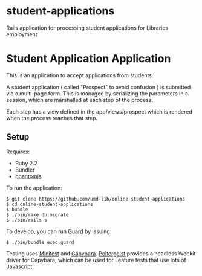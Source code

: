 # student-applications
Rails application for processing student applications for Libraries employment
# Student Application Application

This is an application to  accept applications from students. 

A student application ( called "Prospect" to avoid confusion ) is submitted via a multi-page form. This
is managed by serializing the parameters in a session, which are marshalled at each step of the process.

Each step has a view defined in the app/views/prospect which is rendered when the process reaches that step. 


## Setup 

Requires:
* Ruby 2.2
* Bundler
* [phantomjs](http://phantomjs.org/)


To run the application:
```
$ git clone https://github.com/umd-lib/online-student-applications
$ cd online-student-applications
$ bundle
$ ./bin/rake db:migrate
$ ./bin/rails s
```

To develop, you can run [Guard](https://github.com/guard/guard) by issuing:
```
$ ./bin/bundle exec guard
```

Testing uses [Minitest](https://github.com/seattlerb/minitest) and [Capybara](https://github.com/jnicklas/capybara).
[Poltergeist](https://github.com/teampoltergeist/poltergeist) provides a headless Webkit driver for Capybara, which
can be used for Feature tests that use lots of Javascript. 

